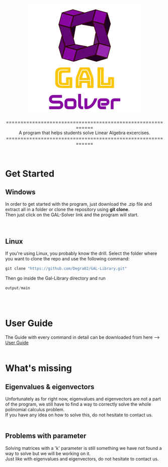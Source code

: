 <p align="center">
  <img src="/Icon/Logo-removebg.png" width="350" title="logo">
</p>

<p align="center">
  ============================================================<br>
  A program that helps students solve Linear Algebra excercises.<br>
  ============================================================
</p>
<br>

# Get Started 
## Windows
  In order to get started with the program, just download the .zip file and extract all in a folder or clone the repository using **git clone**.    
  Then just click on the GAL-Solver link and the program will start.  
  <br>
  <br>

## Linux
  If you're using Linux, you probably know the drill. Select the folder where you want to clone the repo and use the following command:

```c++
git clone "https://github.com/Degra02/GAL-Library.git"
```

Then go inside the Gal-Library directory and run

```c++
output/main
```
<br>
<br>

# User Guide
  The Guide with every command in detail can be downloaded from here --> [User Guide](User-Guide/User_Guide.pdf)    
  <br>

# What's missing
## Eigenvalues & eigenvectors
Unfortunately as for right now, eigenvalues and eigenvectors are not a part of the program, we still have to find a way to correctly solve the whole polinomial
calculus problem.  
If you have any idea on how to solve this, do not hesitate to contact us.  
<br>

## Problems with parameter
Solving matrices with a 'k' parameter is still something we have not found a way to solve but we will be working on it.  
Just like with eigenvalues and eigenvectors, do not hesitate to contact us.
